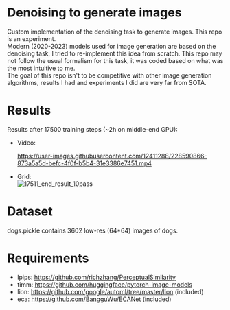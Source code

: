 # Denoising to generate images
Custom implementation of the denoising task to generate images. This repo is an experiment.  
Modern (2020-2023) models used for image generation are based on the denoising task, I tried to re-implement this idea from scratch. 
This repo may not follow the usual formalism for this task, it was coded based on what was the most intuitive to me.  
The goal of this repo isn't to be competitive with other image generation algorithms, results I had and experiments I did are very far from SOTA.

# Results

Results after 17500 training steps (~2h on middle-end GPU):  
- Video:  

  https://user-images.githubusercontent.com/12411288/228590866-873a5a5d-befc-4f0f-b5b4-31e3386e7451.mp4



- Grid:  
![17511_end_result_10pass](https://user-images.githubusercontent.com/12411288/228590451-94f4ee19-3c79-438a-b686-bb1aa8ff321d.png)

# Dataset

dogs.pickle contains 3602 low-res (64*64) images of dogs.

# Requirements
- lpips: https://github.com/richzhang/PerceptualSimilarity 
- timm: https://github.com/huggingface/pytorch-image-models
- lion: https://github.com/google/automl/tree/master/lion (included)
- eca: https://github.com/BangguWu/ECANet (included)







